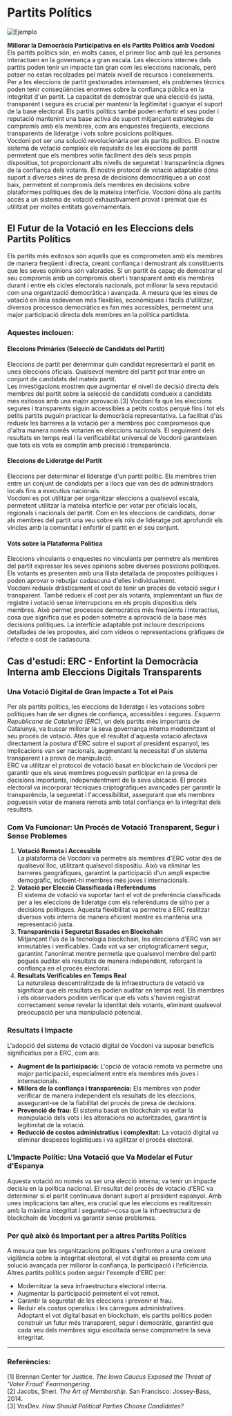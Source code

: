 # Partits Polítics

![Ejemplo](/assets/elections.avif)

**Millorar la Democràcia Participativa en els Partits Polítics amb Vocdoni**  
Els partits polítics són, en molts casos, el primer lloc amb què les persones interactuen en la governança a gran escala. Les eleccions internes dels partits poden tenir un impacte tan gran com les eleccions nacionals, però potser no estan recolzades pel mateix nivell de recursos i coneixements. Per a les eleccions de partit gestionades internament, els problemes tècnics poden tenir conseqüències enormes sobre la confiança pública en la integritat d'un partit. La capacitat de demostrar que una elecció és justa, transparent i segura és crucial per mantenir la legitimitat i guanyar el suport de la base electoral. Els partits polítics també poden enfortir el seu poder i reputació mantenint una base activa de suport mitjançant estratègies de compromís amb els membres, com ara enquestes freqüents, eleccions transparents de lideratge i vots sobre posicions polítiques.  
Vocdoni pot ser una solució revolucionària per als partits polítics. El nostre sistema de votació compleix els requisits de les eleccions de partit permetent que els membres votin fàcilment des dels seus propis dispositius, tot proporcionant alts nivells de seguretat i transparència dignes de la confiança dels votants. El nostre protocol de votació adaptable dóna suport a diverses eines de presa de decisions democràtiques a un cost baix, permetent el compromís dels membres en decisions sobre plataformes polítiques des de la mateixa interfície. Vocdoni dóna als partits accés a un sistema de votació exhaustivament provat i premiat que és utilitzat per moltes entitats governamentals.

## El Futur de la Votació en les Eleccions dels Partits Polítics

Els partits més exitosos són aquells que es comprometen amb els membres de manera freqüent i directa, creant confiança i demostrant als constituents que les seves opinions són valorades. Si un partit és capaç de demostrar el seu compromís amb un compromís obert i transparent amb els membres durant i entre els cicles electorals nacionals, pot millorar la seva reputació com una organització democràtica i avançada. A mesura que les eines de votació en línia esdevenen més flexibles, econòmiques i fàcils d'utilitzar, diversos processos democràtics es fan més accessibles, permetent una major participació directa dels membres en la política partidista.

### Aquestes inclouen:

#### **Eleccions Primàries (Selecció de Candidats del Partit)**

Eleccions de partit per determinar quin candidat representarà el partit en unes eleccions oficials. Qualsevol membre del partit pot triar entre un conjunt de candidats del mateix partit.  
Les investigacions mostren que augmentar el nivell de decisió directa dels membres del partit sobre la selecció de candidats condueix a candidats més exitosos amb una major aprovació.[3] Vocdoni fa que les eleccions segures i transparents siguin accessibles a petits costos perquè fins i tot els petits partits puguin practicar la democràcia representativa. La facilitat d'ús redueix les barreres a la votació per a membres poc compromesos que d'altra manera només votarien en eleccions nacionals. El seguiment dels resultats en temps real i la verificabilitat universal de Vocdoni garanteixen que tots els vots es comptin amb precisió i transparència.

#### **Eleccions de Lideratge del Partit**

Eleccions per determinar el lideratge d'un partit polític. Els membres trien entre un conjunt de candidats per a llocs que van des de administradors locals fins a executius nacionals.  
Vocdoni es pot utilitzar per organitzar eleccions a qualsevol escala, permetent utilitzar la mateixa interfície per votar per oficials locals, regionals i nacionals del partit. Com en les eleccions de candidats, donar als membres del partit una veu sobre els rols de lideratge pot aprofundir els vincles amb la comunitat i enfortir el partit en el seu conjunt.

#### **Vots sobre la Plataforma Política**

Eleccions vinculants o enquestes no vinculants per permetre als membres del partit expressar les seves opinions sobre diverses posicions polítiques. Els votants es presenten amb una llista detallada de propostes polítiques i poden aprovar o rebutjar cadascuna d'elles individualment.  
Vocdoni redueix dràsticament el cost de tenir un procés de votació segur i transparent. També redueix el cost per als votants, implementant un flux de registre i votació sense interrupcions en els propis dispositius dels membres. Això permet processos democràtics més freqüents i interactius, cosa que significa que es poden sotmetre a aprovació de la base més decisions polítiques. La interfície adaptable pot incloure descripcions detallades de les propostes, així com vídeos o representacions gràfiques de l'efecte o cost de cadascuna.

## Cas d'estudi: ERC - Enfortint la Democràcia Interna amb Eleccions Digitals Transparents

### **Una Votació Digital de Gran Impacte a Tot el País**

Per als partits polítics, les eleccions de lideratge i les votacions sobre polítiques han de ser dignes de confiança, accessibles i segures. _Esquerra Republicana de Catalunya (ERC)_, un dels partits més importants de Catalunya, va buscar millorar la seva governança interna modernitzant el seu procés de votació. Atès que el resultat d'aquesta votació afectava directament la postura d'ERC sobre el suport al president espanyol, les implicacions van ser nacionals, augmentant la necessitat d'un sistema transparent i a prova de manipulació.  
ERC va utilitzar el protocol de votació basat en blockchain de Vocdoni per garantir que els seus membres poguessin participar en la presa de decisions importants, independentment de la seva ubicació. El procés electoral va incorporar tècniques criptogràfiques avançades per garantir la transparència, la seguretat i l'accessibilitat, assegurant que els membres poguessin votar de manera remota amb total confiança en la integritat dels resultats.

### **Com Va Funcionar: Un Procés de Votació Transparent, Segur i Sense Problemes**

1. **Votació Remota i Accessible**  
   La plataforma de Vocdoni va permetre als membres d'ERC votar des de qualsevol lloc, utilitzant qualsevol dispositiu. Això va eliminar les barreres geogràfiques, garantint la participació d'un ampli espectre demogràfic, incloent-hi membres més joves i internacionals.
2. **Votació per Elecció Classificada i Referèndums**  
   El sistema de votació va suportar tant el vot de preferència classificada per a les eleccions de lideratge com els referèndums de sí/no per a decisions polítiques. Aquesta flexibilitat va permetre a ERC realitzar diversos vots interns de manera eficient mentre es mantenia una representació justa.
3. **Transparència i Seguretat Basades en Blockchain**  
   Mitjançant l'ús de la tecnologia blockchain, les eleccions d'ERC van ser immutables i verificables. Cada vot va ser criptogràficament segur, garantint l'anonimat mentre permetia que qualsevol membre del partit pogués auditar els resultats de manera independent, reforçant la confiança en el procés electoral.
4. **Resultats Verificables en Temps Real**  
   La naturalesa descentralitzada de la infraestructura de votació va significar que els resultats es podien auditar en temps real. Els membres i els observadors podien verificar que els vots s'havien registrat correctament sense revelar la identitat dels votants, eliminant qualsevol preocupació per una manipulació potencial.

### **Resultats i Impacte**

L'adopció del sistema de votació digital de Vocdoni va suposar beneficis significatius per a ERC, com ara:

- **Augment de la participació:** L'opció de votació remota va permetre una major participació, especialment entre els membres més joves i internacionals.
- **Millora de la confiança i transparència:** Els membres van poder verificar de manera independent els resultats de les eleccions, assegurant-se de la fiabilitat del procés de presa de decisions.
- **Prevenció de frau:** El sistema basat en blockchain va evitar la manipulació dels vots i les alteracions no autoritzades, garantint la legitimitat de la votació.
- **Reducció de costos administratius i complexitat:** La votació digital va eliminar despeses logístiques i va agilitzar el procés electoral.

### **L'Impacte Polític: Una Votació que Va Modelar el Futur d'Espanya**

Aquesta votació no només va ser una elecció interna; va tenir un impacte decisiu en la política nacional. El resultat del procés de votació d'ERC va determinar si el partit continuava donant suport al president espanyol. Amb unes implicacions tan altes, era crucial que les eleccions es realitzessin amb la màxima integritat i seguretat—cosa que la infraestructura de blockchain de Vocdoni va garantir sense problemes.

### **Per què això és Important per a altres Partits Polítics**

A mesura que les organitzacions polítiques s'enfronten a una creixent vigilància sobre la integritat electoral, el vot digital es presenta com una solució avançada per millorar la confiança, la participació i l'eficiència. Altres partits polítics poden seguir l'exemple d'ERC per:

- Modernitzar la seva infraestructura electoral interna.
- Augmentar la participació permetent el vot remot.
- Garantir la seguretat de les eleccions i prevenir el frau.
- Reduir els costos operatius i les càrregues administratives.  
  Adoptant el vot digital basat en blockchain, els partits polítics poden construir un futur més transparent, segur i democràtic, garantint que cada veu dels membres sigui escoltada sense comprometre la seva integritat.

---

### Referències:

[1] Brennan Center for Justice. _The Iowa Caucus Exposed the Threat of ‘Voter Fraud’ Fearmongering._  
[2] Jacobs, Sheri. _The Art of Membership_. San Francisco: Jossey-Bass, 2014.  
[3] VoxDev. _How Should Political Parties Choose Candidates?_
